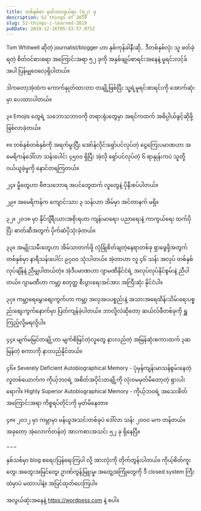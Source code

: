 ```yaml
---
title: တစ်နှစ်စာ မှတ်သားဖွယ်ရာ (၅၂) ခု
description: 52 things of 2019
slug: 52-things-i-learned-2019
pubDate: 2019-12-16T05:53:57.075Z
---
```


Tom Whitwell ဆိုတဲ့ journalist/blogger ဟာ နှစ်ကုန်ခါနီးဆို.. ဒီတစ်နှစ်လုံး သူ ဖတ်ခဲ့ရတဲ့ စိတ်ဝင်စားစရာ အကြောင်းအရာ ၅၂ ခုကို အနှစ်ချုပ်စာရင်းအနေနဲ့ မူရင်းလင့်ခ်အပါ ပြန်မျှဝေလေ့ရှိပါတယ်။

ဒါကတော့အဲ့ထဲက ကောက်နှုတ်ထားတာ တချို့ဖြစ်ပြီး သူ့ရဲ့မူရင်းစာရင်းကို အောက်ဆုံးမှာ ပေးထားပါတယ်။

၃။ Emojis တွေရဲ့ သဘောသဘာဝကို တရားရုံးတွေမှာ အရင်ကထက် အဓိပ္ပါယ်ဖွင့်ဆိုဖို့ ဖြစ်လာခဲ့တယ်။

၈။ တစ်နှစ်တစ်နှစ်ကို အရက်မူးပြီး အော်န်လိုင်းရှော်ပင်လုပ်တဲ့ ငွေကြေးပမာဏဟာ အမေရိကန်ဒေါ်လာ သန်းပေါင်း ၄၅၀၀ ရှိပြီး အဲ့လို ရှော်ပင်လုပ်တဲ့ ၆ ရာနှုန်းကပဲ သူတို့ဝယ်ယူခဲ့မှုကို နောင်တရကြတယ်။

၂၄။ မှိုတွေဟာ ဗီဇသဘောရ အပင်တွေထက် လူတွေနဲ့ ပိုနီးစပ်ပါတယ်။

၂၉။ အမေရိကန်က ကျောင်းသား ၃ သန်းဟာ အိမ်မှာ အင်တာနက် မရှိ။

၃၂။ ၂၀၁၈ မှာ နိုင်ဂျီရီးယားအစိုးရဟာ ကျန်းမာရေး၊ ပညာရေးနဲ့ ကာကွယ်ရေး ထက်ပိုပြီး ဓာတ်ဆီအတွက် ပိုက်ဆံပိုသုံးခဲ့တယ်။

၃၃။ အမျိုးသမီးတွေဟာ အိမ်သာတက်ဖို့ လုံခြုံစိတ်ချတဲ့နေရာတစ်ခု ရှာဖွေဖို့အတွက် တစ်နှစ်မှာ နာရီသန်းပေါင်း ၉၇၀၀ သုံးပါတယ်။ အဲ့တာဟာ လူ ၄၆ သန်း အလုပ် တစ်နှစ်လုပ်ချိန်နဲ့ ညီမျှပါတယ်တဲ့။ အဲ့ဒီပမာဏဟာ ဂျာမဏီနိုင်ငံရဲ့ အလုပ်လုပ်နိုင်စွမ်းနဲ့ ညီပါတယ်။ ဂျာမဏီဟာ ကမ္ဘာ့ စတုတ္ထ စီးပွားရေးအင်အား အကြီးဆုံး နိုင်ငံပါ။

၃၇။ ကမ္ဘာ့ရေမွှေးစျေးကွက်ဟာ ကမ္ဘာ့ အလှအပပစ္စည်းနဲ့ အသားအရေထိန်းသိမ်းရေးပစ္စည်းစျေးကွက်နောက်မှာ ပြတ်ကျန်ခဲ့ပါတယ်။ ဘာလို့လဲဆိုတော့ ဆယ်လ်ဖီတစ်ခုကို ရှူကြည့်လို့မရလို့ပါ။

၄၄။ မျက်မမြင်တချို့ဟာ မျက်စိမြင်တဲ့လူတွေ နားလည်တဲ့ အမြန်ဆုံးစကားထက် ၃ဆ မြန်တဲ့ စကားကို နားလည်နိုင်တယ်။

၄၆။ Severely Deficient Autobiographical Memory - ပုံမှန်ကျန်းမာသန်စွမ်းနေတဲ့လူတစ်ယောက်က ကိုယ့်ဘဝရဲ့ အစိတ်အပိုင်းတချို့ကို လုံးဝမမှတ်မိတော့တဲ့ ရှားပါးရောဂါ။ Highly Superior Autobiographical Memory - ကိုယ့်ဘဝရဲ့ အသေးစိတ်အကြောင်းအရာ ကိစ္စရပ်တိုင်းကို မှတ်မိနေတာ။

၄၈။ ၂၀၁၂ မှာ ကမ္ဘာမှာ မန်ယူအသင်းတစ်ခုပဲ ဒေါ်လာ သန်း ၂၀၀၀ မက တန်တယ်။ အခုတော့ အဲ့လောက်တန်တဲ့ အားကစားအသင်း ၅၂ ခု ရှိနေပြီ။

−−−

နှစ်သစ်မှာ blog စရေး/ပြန်ရေးကြပါ လို့ အားလုံးကို တိုက်တွန်းပါတယ်။ ကိုယ့်စိတ်ကူးတွေ၊ အတွေးအမြင်တွေ၊ ဥာဏ်ကွန့်မြူးမှု၊ အတွေ့အကြုံတွေကို ဒီ closed system ကြီးထဲမှာပဲ မထားပါနဲ့။ အပြင်ထုတ်ပေးကြပါ။

အလွယ်ဆုံးအနေနဲ့ <https://wordpess.com> နဲ့ စပါ။
